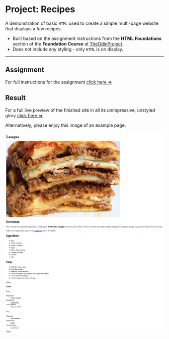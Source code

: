 # Project: Recipes

A demonstration of basic `HTML` used to create a simple multi-page website that displays a few recipes.

- Built based on the assignment instructions from the **HTML Foundations** section of the **Foundation Course**
at [TheOdinProject](https://www.theodinproject.com).
- Does not include any styling - only `HTML` is on display.

---

## Assignment

For full instructions for the assignment [click here &rArr;](./assignment.md)

## Result

For a full live preview of the finished site in all its unimpressive, unstyled glory [click here &rArr;](https://pw80.github.io/odin-recipes/)

Alternatively, please enjoy this image of an example page:

![image of a recipe page](./img/live_page.png)



